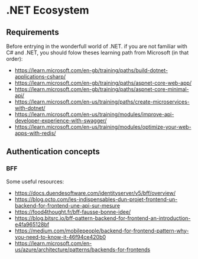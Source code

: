 # .NET Ecosystem

## Requirements
Before entrying in the wonderfull world of .NET. if you are not familiar with C# and .NET, you should folow theses learning path from Microsoft (in that order):
* https://learn.microsoft.com/en-gb/training/paths/build-dotnet-applications-csharp/
* https://learn.microsoft.com/en-gb/training/paths/aspnet-core-web-app/
* https://learn.microsoft.com/en-gb/training/paths/aspnet-core-minimal-api/
* https://learn.microsoft.com/en-us/training/paths/create-microservices-with-dotnet/
* https://learn.microsoft.com/en-us/training/modules/improve-api-developer-experience-with-swagger/
* https://learn.microsoft.com/en-us/training/modules/optimize-your-web-apps-with-redis/

## Authentication concepts
### BFF
Some useful resources:
* https://docs.duendesoftware.com/identityserver/v5/bff/overview/
* https://blog.octo.com/les-indispensables-dun-projet-frontend-un-backend-for-frontend-une-api-sur-mesure
* https://food4thought.fr/bff-fausse-bonne-idee/
* https://blog.bitsrc.io/bff-pattern-backend-for-frontend-an-introduction-e4fa965128bf
* https://medium.com/mobilepeople/backend-for-frontend-pattern-why-you-need-to-know-it-46f94ce420b0
* https://learn.microsoft.com/en-us/azure/architecture/patterns/backends-for-frontends
